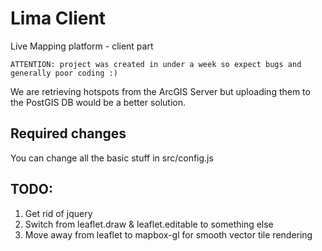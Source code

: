 # Lima Client
Live Mapping platform - client part

```shell
ATTENTION: project was created in under a week so expect bugs and generally poor coding :)
```

We are retrieving hotspots from the ArcGIS Server but uploading them to the PostGIS DB would be a better solution.

## Required changes
You can change all the basic stuff in src/config.js

## TODO:
1) Get rid of jquery
2) Switch from leaflet.draw & leaflet.editable to something else
3) Move away from leaflet to mapbox-gl for smooth vector tile rendering